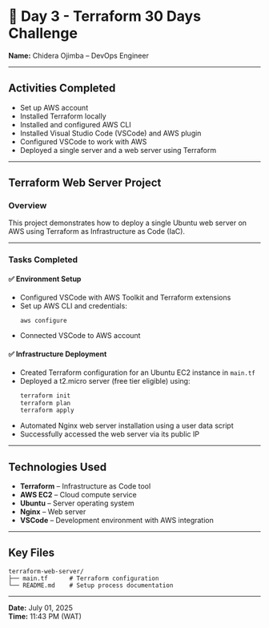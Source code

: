 # 📅 Day 3 - Terraform 30 Days Challenge

**Name:** Chidera Ojimba – DevOps Engineer

---

## Activities Completed

- Set up AWS account
- Installed Terraform locally
- Installed and configured AWS CLI
- Installed Visual Studio Code (VSCode) and AWS plugin
- Configured VSCode to work with AWS
- Deployed a single server and a web server using Terraform

---

## Terraform Web Server Project

### Overview

This project demonstrates how to deploy a single Ubuntu web server on AWS using Terraform as Infrastructure as Code (IaC).

---

### Tasks Completed

#### ✅ Environment Setup

- Configured VSCode with AWS Toolkit and Terraform extensions
- Set up AWS CLI and credentials:
  ```bash
  aws configure
  ```
- Connected VSCode to AWS account

#### ✅ Infrastructure Deployment

- Created Terraform configuration for an Ubuntu EC2 instance in `main.tf`
- Deployed a t2.micro server (free tier eligible) using:
  ```bash
  terraform init
  terraform plan
  terraform apply
  ```
- Automated Nginx web server installation using a user data script
- Successfully accessed the web server via its public IP

---

## Technologies Used

- **Terraform** – Infrastructure as Code tool
- **AWS EC2** – Cloud compute service
- **Ubuntu** – Server operating system
- **Nginx** – Web server
- **VSCode** – Development environment with AWS integration

---

## Key Files

```
terraform-web-server/
├── main.tf      # Terraform configuration
└── README.md    # Setup process documentation
```

---

**Date:** July 01, 2025  
**Time:** 11:43 PM (WAT)
